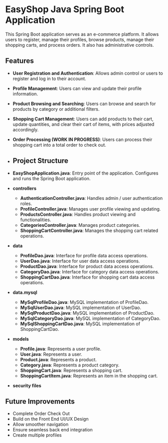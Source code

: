 # EasyShop Java Spring Boot Application

This Spring Boot application serves as an e-commerce platform. It allows users to register, manage their profiles, browse products, manage their shopping carts, and process orders. It also has administrative controls.

## Features
- **User Registration and Authentication**: Allows admin control or users to register and log in to their account.
- **Profile Management**: Users can view and update their profile information.
- **Product Browsing and Searching**: Users can browse and search for products by category or additional filters.
- **Shopping Cart Management**: Users can add products to their cart, update quantities, and clear their cart of items, with prices adjusted accordingly.
- **Order Processing (WORK IN PROGRESS)**: Users can process their shopping cart into a total order to check out.

- ## Project Structure
- **EasyShopApplication.java**: Entry point of the application. Configures and runs the Spring Boot application.

- **controllers**
  - **AuthenticationController.java**: Handles admin / user authentication roles.
  - **ProfileController.java**: Manages user profile viewing and updating.
  - **ProductsController.java**: Handles product viewing and functionalities.
  - **CategoriesController.java**: Manages product categories.
  - **ShoppingCartController.java**: Manages the shopping cart related operations.

- **data**
  - **ProfileDao.java**: Interface for profile data access operations.
  - **UserDao.java**: Interface for user data access operations.
  - **ProductDao.java**: Interface for product data access operations.
  - **CategoryDao.java**: Interface for category data access operations.
  - **ShoppingCartDao.java**: Interface for shopping cart data access operations.

- **data.mysql**
  - **MySqlProfileDao.java**: MySQL implementation of ProfileDao.
  - **MySqlUserDao.java**: MySQL implementation of UserDao.
  - **MySqlProductDao.java**: MySQL implementation of ProductDao.
  - **MySqlCategoryDao.java**: MySQL implementation of CategoryDao.
  - **MySqlShoppingCartDao.java**: MySQL implementation of ShoppingCartDao.

- **models**
  - **Profile.java**: Represents a user profile.
  - **User.java**: Represents a user.
  - **Product.java**: Represents a product.
  - **Category.java**: Represents a product category.
  - **ShoppingCart.java**: Represents a shopping cart.
  - **ShoppingCartItem.java**: Represents an item in the shopping cart.

- **security files**

## Future Improvements
- Complete Order Check Out
- Build on the Front End UI/UX Design
- Allow smoother navigation
- Ensure seamless back end integration
- Create multiple profiles
